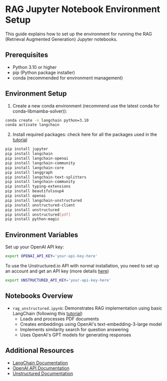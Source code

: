 # RAG Jupyter Notebook Environment Setup

This guide explains how to set up the environment for running the RAG (Retrieval Augmented Generation) Jupyter notebooks.

## Prerequisites

- Python 3.10 or higher
- pip (Python package installer)
- conda (recommended for environment management)

## Environment Setup

1. Create a new conda environment (recommend use the latest conda for conda-libmamba-solver)):

```bash
conda create -n langchain python=3.10
conda activate langchain
```

2. Install required packages:
check here for all the packages used in the [tutorial](https://python.langchain.com/docs/tutorials/rag/)

```bash
pip install jupyter
pip install langchain
pip install langchain-openai
pip install langchain-community
pip install langchain-core
pip install langgraph
pip install langchain-text-splitters
pip install langchain-community
pip install typing-extensions
pip install beautifulsoup4
pip install openai
pip install langchain-unstructured
pip install unstructured-client
pip install unstructured
pip install unstructured[pdf]
pip install python-magic
```

## Environment Variables

Set up your OpenAI API key:

```bash
export OPENAI_API_KEY='your-api-key-here'
```
To use the Unstructured.io API with normal installation, you need to set up an account and get an API key (more details [here](https://python.langchain.com/docs/integrations/document_loaders/unstructured_file/))

```bash
export UNSTRUCTURED_API_KEY='your-api-key-here'
```

## Notebooks Overview

- `rag_unstructured.ipynb`: Demonstrates RAG implementation using basic LangChain (following this [tutorial](https://python.langchain.com/docs/tutorials/rag/))
  - Loads and processes PDF documents
  - Creates embeddings using OpenAI's text-embedding-3-large model
  - Implements similarity search for question answering
  - Uses OpenAI's GPT models for generating responses



## Additional Resources

- [LangChain Documentation](https://python.langchain.com/docs/get_started/introduction)
- [OpenAI API Documentation](https://platform.openai.com/docs/introduction)
- [Unstructured Documentation](https://python.langchain.com/docs/integrations/document_loaders/unstructured_file/)
